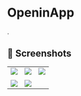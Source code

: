 # OpeninApp
.



## 📸 Screenshots

| |  | |
|:----------------------------------------:|:-----------------------------------------:|:-----------------------------------------:|
| ![](https://github.com/Sagarbisht509/OpeninApp/assets/81458873/9d1d7f31-f15f-45be-9c37-5e3745498969) | ![](https://github.com/Sagarbisht509/OpeninApp/assets/81458873/98fae838-1b2d-4875-ae89-fa6086b10156) | ![](https://github.com/Sagarbisht509/OpeninApp/assets/81458873/99cdaa55-f0f9-42a5-98db-59df85b88a3b) |
| | |
| ![](https://github.com/Sagarbisht509/OpeninApp/assets/81458873/8c01929f-3af5-4a02-9176-c364b74f62f5)  | ![](https://github.com/Sagarbisht509/OpeninApp/assets/81458873/c7ac0ca5-45c1-40a5-9957-278ce2c6fe60) |

